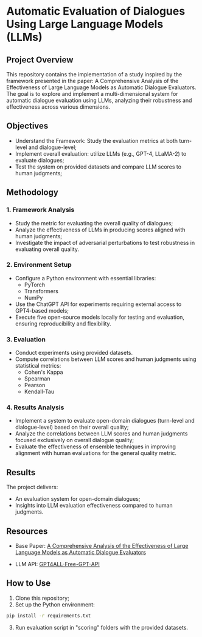 # Automatic Evaluation of Dialogues Using Large Language Models (LLMs)

## Project Overview

This repository contains the implementation of a study inspired by the framework presented in the paper: A Comprehensive Analysis of the Effectiveness of Large Language Models as Automatic Dialogue Evaluators. The goal is to explore and implement a multi-dimensional system for automatic dialogue evaluation using LLMs, analyzing their robustness and effectiveness across various dimensions.

## Objectives

- Understand the Framework: Study the evaluation metrics at both turn-level and dialogue-level;
- Implement overall evaluation: utilize LLMs (e.g., GPT-4, LLaMA-2) to evaluate dialogues;
- Test the system on provided datasets and compare LLM scores to human judgments;

## Methodology

### 1. Framework Analysis
- Study the metric for evaluating the overall quality of dialogues;
- Analyze the effectiveness of LLMs in producing scores aligned with human judgments;
- Investigate the impact of adversarial perturbations to test robustness in evaluating overall quality.

### 2. Environment Setup
- Configure a Python environment with essential libraries:
  - PyTorch
  - Transformers
  - NumPy
- Use the ChatGPT API for experiments requiring external access to GPT4-based models;
- Execute five open-source models locally for testing and evaluation, ensuring reproducibility and flexibility.

### 3. Evaluation
- Conduct experiments using provided datasets.
- Compute correlations between LLM scores and human judgments using statistical metrics:
  - Cohen's Kappa
  - Spearman
  - Pearson
  - Kendall-Tau

### 4. Results Analysis
- Implement a system to evaluate open-domain dialogues (turn-level and dialogue-level) based on their overall quality;
- Analyze the correlations between LLM scores and human judgments focused exclusively on overall dialogue quality;
- Evaluate the effectiveness of ensemble techniques in improving alignment with human evaluations for the general quality metric.

## Results

The project delivers:

- An evaluation system for open-domain dialogues;
- Insights into LLM evaluation effectiveness compared to human judgments.

## Resources

- Base Paper: [A Comprehensive Analysis of the Effectiveness of Large Language Models as Automatic Dialogue Evaluators](https://ojs.aaai.org/index.php/AAAI/article/view/29923/31613)
  
- LLM API: [GPT4ALL-Free-GPT-API](https://github.com/selfsff/GPT4ALL-Free-GPT-API)

## How to Use

1. Clone this repository;
2. Set up the Python environment:
```bash
pip install -r requirements.txt
```
3. Run evaluation script in "scoring" folders with the provided datasets.
